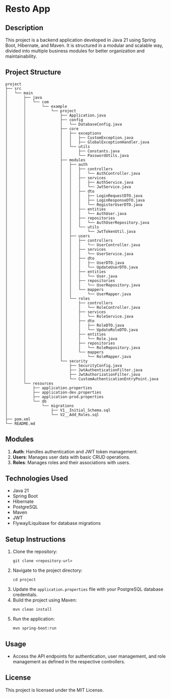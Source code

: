 # Resto App

## Description
This project is a backend application developed in Java 21 using Spring Boot, Hibernate, and Maven. It is structured in a modular and scalable way, divided into multiple business modules for better organization and maintainability.

## Project Structure
```
project
├── src
│   └── main
│       ├── java
│       │   └── com
│       │       └── example
│       │           └── project
│       │               ├── Application.java
│       │               ├── config
│       │               │   └── DatabaseConfig.java
│       │               ├── core
│       │               │   ├── exceptions
│       │               │   │   ├── CustomException.java
│       │               │   │   ├── GlobalExceptionHandler.java
│       │               │   └── utils
│       │               │       ├── Constants.java
│       │               │       └── PasswordUtils.java
│       │               ├── modules
│       │               │   ├── auth
│       │               │   │   ├── controllers
│       │               │   │   │   └── AuthController.java
│       │               │   │   ├── services
│       │               │   │   │   ├── AuthService.java
│       │               │   │   │   └── JwtService.java
│       │               │   │   ├── dto
│       │               │   │   │   ├── LoginRequestDTO.java
│       │               │   │   │   ├── LoginResponseDTO.java
│       │               │   │   │   └── RegisterUserDTO.java
│       │               │   │   ├── entities
│       │               │   │   │   └── AuthUser.java
│       │               │   │   ├── repositories
│       │               │   │   │   └── AuthUserRepository.java
│       │               │   │   └── utils
│       │               │   │       └── JwtTokenUtil.java
│       │               │   ├── users
│       │               │   │   ├── controllers
│       │               │   │   │   └── UserController.java
│       │               │   │   ├── services
│       │               │   │   │   └── UserService.java
│       │               │   │   ├── dto
│       │               │   │   │   ├── UserDTO.java
│       │               │   │   │   └── UpdateUserDTO.java
│       │               │   │   ├── entities
│       │               │   │   │   └── User.java
│       │               │   │   ├── repositories
│       │               │   │   │   └── UserRepository.java
│       │               │   │   └── mappers
│       │               │   │       └── UserMapper.java
│       │               │   └── roles
│       │               │       ├── controllers
│       │               │       │   └── RoleController.java
│       │               │       ├── services
│       │               │       │   └── RoleService.java
│       │               │       ├── dto
│       │               │       │   ├── RoleDTO.java
│       │               │       │   └── UpdateRoleDTO.java
│       │               │       ├── entities
│       │               │       │   └── Role.java
│       │               │       ├── repositories
│       │               │       │   └── RoleRepository.java
│       │               │       └── mappers
│       │               │           └── RoleMapper.java
│       │               └── security
│       │                   ├── SecurityConfig.java
│       │                   ├── JwtAuthenticationFilter.java
│       │                   ├── JwtAuthorizationFilter.java
│       │                   └── CustomAuthenticationEntryPoint.java
│       └── resources
│           ├── application.properties
│           ├── application-dev.properties
│           ├── application-prod.properties
│           └── db
│               └── migrations
│                   ├── V1__Initial_Schema.sql
│                   └── V2__Add_Roles.sql
├── pom.xml
└── README.md

```

## Modules
1. **Auth**: Handles authentication and JWT token management.
2. **Users**: Manages user data with basic CRUD operations.
3. **Roles**: Manages roles and their associations with users.

## Technologies Used
- Java 21
- Spring Boot
- Hibernate
- PostgreSQL
- Maven
- JWT
- Flyway/Liquibase for database migrations

## Setup Instructions
1. Clone the repository:
   ```
   git clone <repository-url>
   ```
2. Navigate to the project directory:
   ```
   cd project
   ```
3. Update the `application.properties` file with your PostgreSQL database credentials.
4. Build the project using Maven:
   ```
   mvn clean install
   ```
5. Run the application:
   ```
   mvn spring-boot:run
   ```

## Usage
- Access the API endpoints for authentication, user management, and role management as defined in the respective controllers.

## License
This project is licensed under the MIT License.